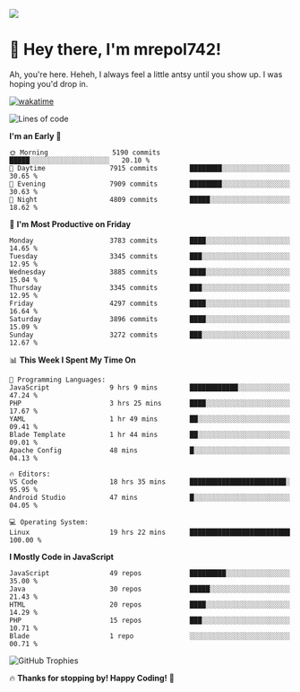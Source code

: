 ![](https://media.tenor.com/FUEC3dPyVhEAAAAM/welcome-back-minions.gif)

# 👋 Hey there, I'm mrepol742!
Ah, you're here. Heheh, 
I always feel a little antsy until you show up. I was hoping you'd drop in.

[![wakatime](https://wakatime.com/badge/user/8ad4afa2-1a56-40d1-a949-4663473915b6.svg)](https://wakatime.com/@mrepol742)

<!--START_SECTION:mrepol742-->
![Lines of code](https://img.shields.io/badge/From%20Hello%20World%20I%27ve%20Written-20.9%20million%20lines%20of%20code-blue)

**I'm an Early 🐤** 

```text
🌞 Morning                5190 commits        █████░░░░░░░░░░░░░░░░░░░░   20.10 % 
🌆 Daytime                7915 commits        ████████░░░░░░░░░░░░░░░░░   30.65 % 
🌃 Evening                7909 commits        ████████░░░░░░░░░░░░░░░░░   30.63 % 
🌙 Night                  4809 commits        █████░░░░░░░░░░░░░░░░░░░░   18.62 % 
```
📅 **I'm Most Productive on Friday** 

```text
Monday                   3783 commits        ████░░░░░░░░░░░░░░░░░░░░░   14.65 % 
Tuesday                  3345 commits        ███░░░░░░░░░░░░░░░░░░░░░░   12.95 % 
Wednesday                3885 commits        ████░░░░░░░░░░░░░░░░░░░░░   15.04 % 
Thursday                 3345 commits        ███░░░░░░░░░░░░░░░░░░░░░░   12.95 % 
Friday                   4297 commits        ████░░░░░░░░░░░░░░░░░░░░░   16.64 % 
Saturday                 3896 commits        ████░░░░░░░░░░░░░░░░░░░░░   15.09 % 
Sunday                   3272 commits        ███░░░░░░░░░░░░░░░░░░░░░░   12.67 % 
```


📊 **This Week I Spent My Time On** 

```text
💬 Programming Languages: 
JavaScript               9 hrs 9 mins        ████████████░░░░░░░░░░░░░   47.24 % 
PHP                      3 hrs 25 mins       ████░░░░░░░░░░░░░░░░░░░░░   17.67 % 
YAML                     1 hr 49 mins        ██░░░░░░░░░░░░░░░░░░░░░░░   09.41 % 
Blade Template           1 hr 44 mins        ██░░░░░░░░░░░░░░░░░░░░░░░   09.01 % 
Apache Config            48 mins             █░░░░░░░░░░░░░░░░░░░░░░░░   04.13 % 

🔥 Editors: 
VS Code                  18 hrs 35 mins      ████████████████████████░   95.95 % 
Android Studio           47 mins             █░░░░░░░░░░░░░░░░░░░░░░░░   04.05 % 

💻 Operating System: 
Linux                    19 hrs 22 mins      █████████████████████████   100.00 % 
```

**I Mostly Code in JavaScript** 

```text
JavaScript               49 repos            █████████░░░░░░░░░░░░░░░░   35.00 % 
Java                     30 repos            █████░░░░░░░░░░░░░░░░░░░░   21.43 % 
HTML                     20 repos            ████░░░░░░░░░░░░░░░░░░░░░   14.29 % 
PHP                      15 repos            ███░░░░░░░░░░░░░░░░░░░░░░   10.71 % 
Blade                    1 repo              ░░░░░░░░░░░░░░░░░░░░░░░░░   00.71 % 
```




<!--END_SECTION:mrepol742-->

![GitHub Trophies](https://github-profile-trophy.vercel.app/?username=mrepol742&theme=dracula)

🔥 **Thanks for stopping by! Happy Coding!** 🚀
